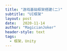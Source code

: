 ```yaml
---
title: "游戏基础框架搭建(二)"
subtitle: "UI框架"
layout: post
date:   2020-11-14
author: "MagicianJoker"
header-style: text
tags:
  - 框架，Unity
---
```


